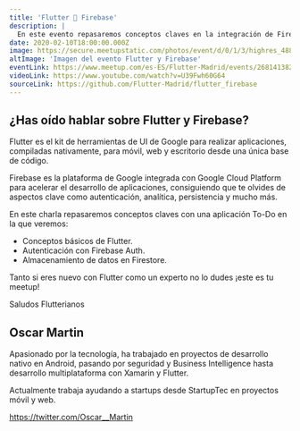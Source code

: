 ```yaml
---
title: 'Flutter 💙 Firebase'
description: |
  En este evento repasaremos conceptos claves en la integración de Firebase con Flutter creando una aplicación ToDo incluyendo autenticación y almacenamiento de datos.
date: 2020-02-10T18:00:00.000Z
image: https://secure.meetupstatic.com/photos/event/d/0/1/3/highres_488393267.jpeg
altImage: 'Imagen del evento Flutter y Firebase'
eventLink: https://www.meetup.com/es-ES/Flutter-Madrid/events/268141382/
videoLink: https://www.youtube.com/watch?v=U39Fwh60G64
sourceLink: https://github.com/Flutter-Madrid/flutter_firebase
---
```


## ¿Has oído hablar sobre Flutter y Firebase?

Flutter es el kit de herramientas de UI de Google para realizar aplicaciones, compiladas nativamente, para móvil, web y escritorio desde una única base de código.

Firebase es la plataforma de Google integrada con Google Cloud Platform para acelerar el desarrollo de aplicaciones, consiguiendo que te olvides de aspectos clave como autenticación, analítica, persistencia y mucho más.

En este charla repasaremos conceptos claves con una aplicación To-Do en la que veremos:

- Conceptos básicos de Flutter.
- Autenticación con Firebase Auth.
- Almacenamiento de datos en Firestore.

Tanto si eres nuevo con Flutter como un experto no lo dudes ¡este es tu meetup!

Saludos Flutterianos

## Oscar Martin

Apasionado por la tecnología, ha trabajado en proyectos de desarrollo nativo en Android, pasando por seguridad y Business Intelligence hasta desarrollo multiplataforma con Xamarin y Flutter.

Actualmente trabaja ayudando a startups desde StartupTec en proyectos móvil y web.

https://twitter.com/Oscar__Martin
